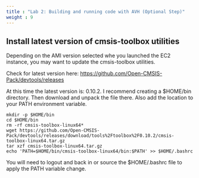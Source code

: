 ```yaml
---
title : "Lab 2: Building and running code with AVH (Optional Step)"
weight : 9
---
```


## Install latest version of cmsis-toolbox utilities

Depending on the AMI version selected whe you launched the EC2 instance, you may want to update the cmsis-toolbox utilities.

Check for latest version here: https://github.com/Open-CMSIS-Pack/devtools/releases

At this time the latest version is: 0.10.2. I recommend creating a $HOME/bin directory. Then download and unpack the file there. Also add the location to your PATH environment variable.

```
mkdir -p $HOME/bin
cd $HOME/bin
rm -rf cmsis-toolbox-linux64*
wget https://github.com/Open-CMSIS-Pack/devtools/releases/download/tools%2Ftoolbox%2F0.10.2/cmsis-toolbox-linux64.tar.gz
tar xzf cmsis-toolbox-linux64.tar.gz
echo 'PATH=$HOME/bin/cmsis-toolbox-linux64/bin:$PATH' >> $HOME/.bashrc
```

You will need to logout and back in or source the $HOME/.bashrc file to apply the PATH variable change.
